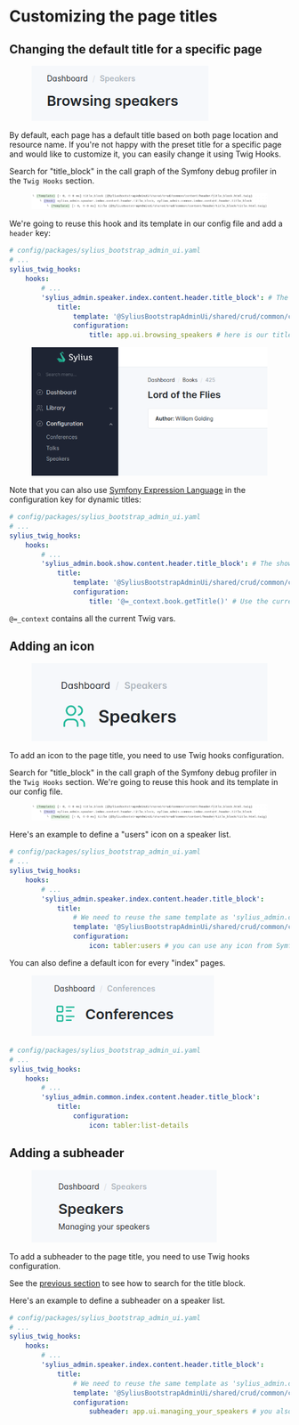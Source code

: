 # Customizing the page titles

## Changing the default title for a specific page

<div data-full-width="false">

<figure><img src="../../.gitbook/assets/browsing_speakers.png" alt="Title changed to Browsing speakers"></figure>

</div>

By default, each page has a default title based on both page location and resource name.
If you're not happy with the preset title for a specific page and would like to customize it, 
you can easily change it using Twig Hooks.

Search for "title_block" in the call graph of the Symfony debug profiler in the `Twig Hooks` section.

<div data-full-width="false">

<figure><img src="../../.gitbook/assets/title_block_in_profiler.png" alt="Title block in profiler"></figure>

</div>

We're going to reuse this hook and its template in our config file and add a `header` key:

```yaml
# config/packages/sylius_bootstrap_admin_ui.yaml
# ...
sylius_twig_hooks:
    hooks:
        # ...
        'sylius_admin.speaker.index.content.header.title_block': # The speaker index title block
            title:
                template: '@SyliusBootstrapAdminUi/shared/crud/common/content/header/title_block/title.html.twig'
                configuration:
                    title: app.ui.browsing_speakers # here is our title override 
```

<div data-full-width="false">

<figure><img src="../../.gitbook/assets/show_book_title.png" alt="Show book title"></figure>

</div>

Note that you can also use [Symfony Expression Language](https://symfony.com/doc/current/components/expression_language.html) in the configuration key for dynamic titles:

```yaml
# config/packages/sylius_bootstrap_admin_ui.yaml
# ...
sylius_twig_hooks:
    hooks:
        # ...
        'sylius_admin.book.show.content.header.title_block': # The show page title block
            title:
                template: '@SyliusBootstrapAdminUi/shared/crud/common/content/header/title_block/title.html.twig'
                configuration:
                    title: '@=_context.book.getTitle()' # Use the current book title
```

`@=_context` contains all the current Twig vars.

## Adding an icon

<div data-full-width="false">

<figure><img src="../../.gitbook/assets/title_with_icon.png" alt="Title with icon"></figure>

</div>

To add an icon to the page title, you need to use Twig hooks configuration.

Search for "title_block" in the call graph of the Symfony debug profiler in the `Twig Hooks` section. 
We're going to reuse this hook and its template in our config file.

<div data-full-width="false">

<figure><img src="../../.gitbook/assets/title_block_in_profiler.png" alt="Title block in profiler"></figure>

</div>

Here's an example to define a "users" icon on a speaker list.

```yaml
# config/packages/sylius_bootstrap_admin_ui.yaml
# ...
sylius_twig_hooks:
    hooks:
        # ...
        'sylius_admin.speaker.index.content.header.title_block':
            title:
                # We need to reuse the same template as 'sylius_admin.common.index.content.header.title_block'
                template: '@SyliusBootstrapAdminUi/shared/crud/common/content/header/title_block/title.html.twig'
                configuration:
                    icon: tabler:users # you can use any icon from Symfony UX icons.
```

You can also define a default icon for every "index" pages.

<div data-full-width="false">

<figure><img src="../../.gitbook/assets/icon_for_index_pages.png" alt="Icon for index pages"></figure>

</div>

```yaml
# config/packages/sylius_bootstrap_admin_ui.yaml
# ...
sylius_twig_hooks:
    hooks:
        # ...
        'sylius_admin.common.index.content.header.title_block':
            title:
                configuration:
                    icon: tabler:list-details
```

## Adding a subheader

<div data-full-width="false">

<figure><img src="../../.gitbook/assets/title_with_subheader.png" alt="Title with subheader"></figure>

</div>

To add a subheader to the page title, you need to use Twig hooks configuration.

See the [previous section](#adding-an-icon) to see how to search for the title block.

Here's an example to define a subheader on a speaker list.

```yaml
# config/packages/sylius_bootstrap_admin_ui.yaml
# ...
sylius_twig_hooks:
    hooks:
        # ...
        'sylius_admin.speaker.index.content.header.title_block':
            title:
                # We need to reuse the same template as 'sylius_admin.common.index.content.header.title_block'
                template: '@SyliusBootstrapAdminUi/shared/crud/common/content/header/title_block/title.html.twig'
                configuration:
                    subheader: app.ui.managing_your_speakers # you also need to add this key to your translations
```

